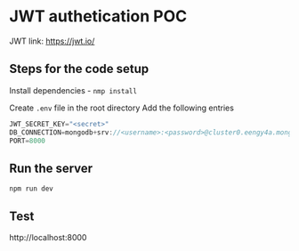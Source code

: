 # JWT authetication POC

JWT link: https://jwt.io/

## Steps for the code setup

Install dependencies - `nmp install`

Create `.env` file in the root directory
Add the following entries

```js
JWT_SECRET_KEY="<secret>"
DB_CONNECTION=mongodb+srv://<username>:<password>@cluster0.eengy4a.mongodb.net/
PORT=8000
```

## Run the server

`npm run dev`

## Test

http://localhost:8000

